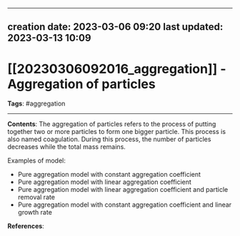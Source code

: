 
---
creation date: 2023-03-06 09:20
last updated: 2023-03-13 10:09
---
# [[20230306092016_aggregation]] - Aggregation of particles

__Tags__: #aggregation

---
__Contents__: The aggregation of particles refers to the process of putting together two or more particles to form one bigger particle. This process is also named coagulation. During this process, the number of particles decreases while the total mass remains.

Examples of model:
* Pure aggregation model with constant aggregation coefficient
* Pure aggregation model with linear aggregation coefficient
* Pure aggregation model with linear aggregation coefficient and particle removal rate
* Pure aggregation model with constant aggregation coefficient and linear growth rate

__References__:
